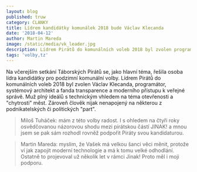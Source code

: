 ```yaml
---
layout: blog
published: truw
category: CLANKY
title: Lídrem kandidátky komunálek 2018 bude Václav Klecanda
date: '2018-04-12'
author: Martin Mareda
image: /static/media/vk_leader.jpg
description: Lídrem Pirátů do komunálních voleb 2018 byl zvolen programátor Václav Klecanda
tags: 'volby,tz'
---
```


Na včerejším setkání Táborských Pirátů se, jako hlavní téma, řešila osoba lídra kandidátky pro podzimní  komunální volby.
Lídrem Pirátů do komunálních voleb 2018 byl zvolen Václav Klecanda, programátor, systémový architekt a fanda transparence a moderního přístupu k veřejné správě.
Muž plný ideálů s technickým vhledem na téma otevřenosti a "chytrosti" měst.
Zároveň člověk nijak nenapojený na některou z podnikatelských či politických "part".

> Miloš Tuháček: mám z této volby radost.
I s ohledem na čtyři roky osvědčovanou názorovou shodu mezi pirátskou částí JINAK! a mnou jsem se pak sám rozhodl rovněž podpořit Piráty svou kandidaturou.

> Martin Mareda: myslim, že Vašek má velkou šanci věci měnit, protože ví jak zapojit moderní technologie a má k tomu velké odhodlání.
Ostatně to projevoval už několik let v rámci Jinak! Proto měl i moji podporu.

